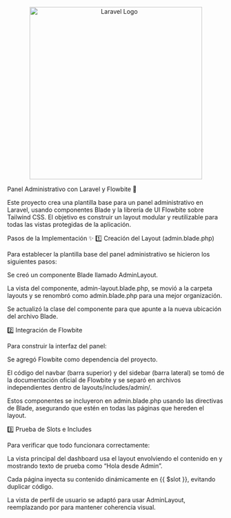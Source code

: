 <p align="center"> <a href="https://laravel.com" target="_blank"> <img src="https://raw.githubusercontent.com/laravel/art/master/logo-lockup/5%20SVG/2%20CMYK/1%20Full%20Color/laravel-logolockup-cmyk-red.svg" width="400" alt="Laravel Logo"> </a> </p>
Panel Administrativo con Laravel y Flowbite 🚀

Este proyecto crea una plantilla base para un panel administrativo en Laravel, usando componentes Blade y la librería de UI Flowbite sobre Tailwind CSS.
El objetivo es construir un layout modular y reutilizable para todas las vistas protegidas de la aplicación.

Pasos de la Implementación ✨
1️⃣ Creación del Layout (admin.blade.php)

Para establecer la plantilla base del panel administrativo se hicieron los siguientes pasos:

Se creó un componente Blade llamado AdminLayout.

La vista del componente, admin-layout.blade.php, se movió a la carpeta layouts y se renombró como admin.blade.php para una mejor organización.

Se actualizó la clase del componente para que apunte a la nueva ubicación del archivo Blade.

2️⃣ Integración de Flowbite

Para construir la interfaz del panel:

Se agregó Flowbite como dependencia del proyecto.

El código del navbar (barra superior) y del sidebar (barra lateral) se tomó de la documentación oficial de Flowbite y se separó en archivos independientes dentro de layouts/includes/admin/.

Estos componentes se incluyeron en admin.blade.php usando las directivas de Blade, asegurando que estén en todas las páginas que hereden el layout.

3️⃣ Prueba de Slots e Includes

Para verificar que todo funcionara correctamente:

La vista principal del dashboard usa el layout envolviendo el contenido en <x-admin-layout> y mostrando texto de prueba como “Hola desde Admin”.

Cada página inyecta su contenido dinámicamente en {{ $slot }}, evitando duplicar código.

La vista de perfil de usuario se adaptó para usar AdminLayout, reemplazando <x-app-layout> por <x-admin-layout> para mantener coherencia visual.
